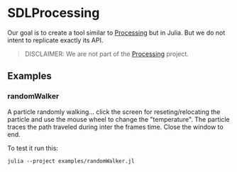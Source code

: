 # SDLProcessing

<!-- [![CI](https://github.com/Entropy2D/SDLProcessing.jl/actions/workflows/CI.yml/badge.svg)](https://github.com/Entropy2D/SDLProcessing.jl/actions/workflows/CI.yml) -->
<!-- TODO: Make CODECOV work -->
<!-- [![Coverage](https://codecov.io/gh/Entropy2D/SDLProcessing.jl/branch/main/graph/badge.svg)](https://codecov.io/gh/Entropy2D/SDLProcessing.jl) -->

Our goal is to create a tool similar to [Processing](https://processing.org) but in Julia. But we do not intent to replicate exactly its API.

> DISCLAIMER: We are not part of the [Processing](https://processing.org) project.

## Examples

### randomWalker

A particle randomly walking... click the screen for reseting/relocating the particle and use the mouse wheel to change the "temperature".
The particle traces the path traveled during inter the frames time.
Close the window to end.

To test it run this:
```batch
julia --project examples/randomWalker.jl
```
